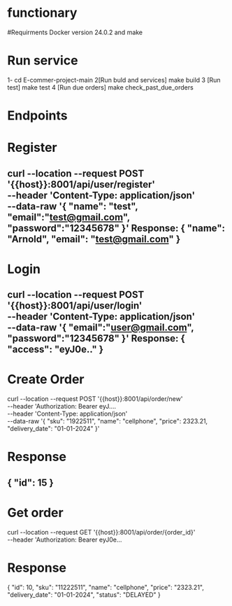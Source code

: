 # functionary
#Requirments 
Docker version 24.0.2 and make

# Run service
1- cd E-commer-project-main
2[Run buld and services] make build
3 [Run test] make test
4 [Run due orders] make check_past_due_orders

# Endpoints

# Register
curl --location --request POST '{{host}}:8001/api/user/register' \
--header 'Content-Type: application/json' \
--data-raw '{
    "name": "test", 
    "email":"test@gmail.com",
    "password":"12345678"
}'
Response:
{
    "name": "Arnold",
    "email": "test@gmail.com"
}
--------------------------------------------------------------------

# Login
curl --location --request POST '{{host}}:8001/api/user/login' \
--header 'Content-Type: application/json' \
--data-raw '{
    "email":"user@gmail.com",
    "password":"12345678"
}'
Response:
{
    "access": "eyJ0e.."
}
--------------------------------------------------------------------

# Create Order 
curl --location --request POST '{{host}}:8001/api/order/new' \
--header 'Authorization: Bearer eyJ.... \
--header 'Content-Type: application/json' \
--data-raw '{
    "sku": "1922511",
    "name": "cellphone",
    "price": 2323.21,
    "delivery_date": "01-01-2024"
}'
# Response 
{
    "id": 15
}
--------------------------------------------------------------------

# Get order 
curl --location --request GET '{{host}}:8001/api/order/{order_id}' \
--header 'Authorization: Bearer eyJ0e...

# Response 
{
    "id": 10,
    "sku": "11222511",
    "name": "cellphone",
    "price": "2323.21",
    "delivery_date": "01-01-2024",
    "status": "DELAYED"
}